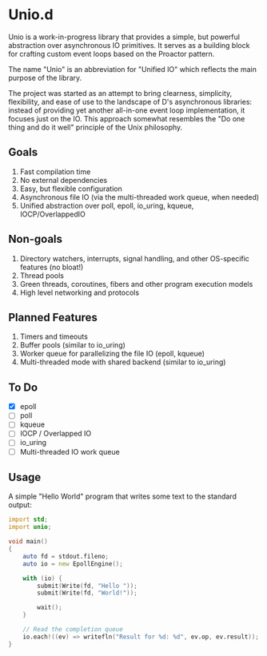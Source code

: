 # Unio.d

Unio is a work-in-progress library that provides a simple, but powerful abstraction over asynchronous IO primitives. It serves as a building block for crafting custom event loops based on the Proactor pattern.

The name "Unio" is an abbreviation for "Unified IO" which reflects the main purpose of the library.

The project was started as an attempt to bring clearness, simplicity, flexibility, and ease of use to the landscape of D's asynchronous libraries: instead of providing yet another all-in-one event loop implementation, it focuses just on the IO. This approach somewhat resembles the "Do one thing and do it well" principle of the Unix philosophy.

## Goals

1. Fast compilation time
2. No external dependencies
3. Easy, but flexible configuration
4. Asynchronous file IO (via the multi-threaded work queue, when needed)
5. Unified abstraction over poll, epoll, io_uring, kqueue, IOCP/OverlappedIO

## Non-goals

1. Directory watchers, interrupts, signal handling, and other OS-specific features (no bloat!)
2. Thread pools
3. Green threads, coroutines, fibers and other program execution models
4. High level networking and protocols

## Planned Features

1. Timers and timeouts
2. Buffer pools (similar to io_uring)
3. Worker queue for parallelizing the file IO (epoll, kqueue)
4. Multi-threaded mode with shared backend (similar to io_uring)

## To Do

- [X] epoll
- [ ] poll
- [ ] kqueue
- [ ] IOCP / Overlapped IO
- [ ] io_uring
- [ ] Multi-threaded IO work queue

## Usage

A simple "Hello World" program that writes some text to the standard output:

```d
import std;
import unio;

void main()
{
    auto fd = stdout.fileno;
    auto io = new EpollEngine();

    with (io) {
        submit(Write(fd, "Hello "));
        submit(Write(fd, "World!"));

        wait();
    }

    // Read the completion queue
    io.each!((ev) => writefln("Result for %d: %d", ev.op, ev.result));
}
```
